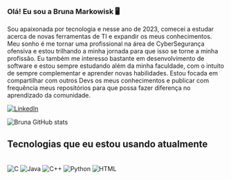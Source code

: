 ### Olá! Eu sou a Bruna Markowisk 🖥️

Sou apaixonada por tecnologia e nesse ano de 2023, comecei a estudar acerca de novas ferramentas de TI e expandir os meus conhecimentos. Meu sonho é me tornar uma profissional na área de CyberSegurança ofensiva e estou trilhando a minha jornada para que isso se torne a minha profissão. Eu também me interesso bastante em desenvolvimento de software e estou sempre estudando além da minha faculdade, com o intuito de sempre complementar e aprender novas habilidades. Estou focada em compartilhar com outros Devs os meus conhecimentos e publicar com frequência meus repositórios para que possa fazer diferença no aprendizado da comunidade.

[![LinkedIn](https://img.shields.io/badge/LinkedIn-0077B5?style=for-the-badge&logo=linkedin&logoColor=white)](https://www.linkedin.com/in/bruna-markowisk-848384184/)

![Bruna GitHub stats](https://github-readme-stats.vercel.app/api?username=Brunamark&show_icons=true&theme=tokyonight)


## Tecnologias que eu estou usando atualmente
<div style="display: inline_block"><br/>
  <img align="center" alt = "C" src="https://img.shields.io/badge/C-00599C?style=for-the-badge&logo=c&logoColor=white" />
  <img align="center" alt = "Java" src="https://img.shields.io/badge/Java-ED8B00?style=for-the-badge&logo=openjdk&logoColor=white" />
  <img align="center" alt = "C++" src="https://img.shields.io/badge/C%2B%2B-00599C?style=for-the-badge&logo=c%2B%2B&logoColor=white" />
  <img align="center" alt = "Python" src="https://img.shields.io/badge/Python-3776AB?style=for-the-badge&logo=python&logoColor=white" />
  <img align="center" alt = "HTML" src="https://img.shields.io/badge/HTML-239120?style=for-the-badge&logo=html5&logoColor=white" />
</div>







